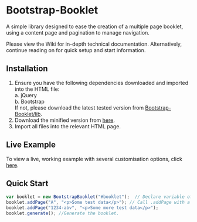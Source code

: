 Bootstrap-Booklet
=================

A simple library designed to ease the creation of a multiple page booklet, using a content page and pagination to manage navigation. 

Please view the Wiki for in-depth technical documentation. Alternatively, continue reading on for quick setup and start information.

Installation
------------

1. Ensure you have the following dependencies downloaded and imported into the HTML file: <br />
  a. jQuery <br />
  b. Bootstrap <br />
If not, please download the latest tested version from <a href="https://github.com/HopefulLlama/Bootstrap-Booklet/tree/master/lib">Bootstrap-Booklet/lib</a>.
2. Download the minified version from <a href="https://raw.githubusercontent.com/HopefulLlama/Bootstrap-Booklet/master/bin/bootstrap-booklet-0.4.min.js">here</a>.
3. Import all files into the relevant HTML page.

Live Example
------------

To view a live, working example with several customisation options, click <a href="http://hopefulllama-portfolio.herokuapp.com/portfolio/Bootstrap-Booklet/example.html">here</a>.

Quick Start
-----------

```javascript
var booklet = new BootstrapBooklet("#booklet");  // Declare variable of new BootstrapBooklet with parameter being a string, referring to the ID of a div element in the HTML.
booklet.addPage("A", "<p>Some test data</p>"); // Call .addPage with a title and the body HTML.
booklet.addPage("1234-abv", "<p>Some more test data</p>");
booklet.generate(); //Generate the booklet.
```
